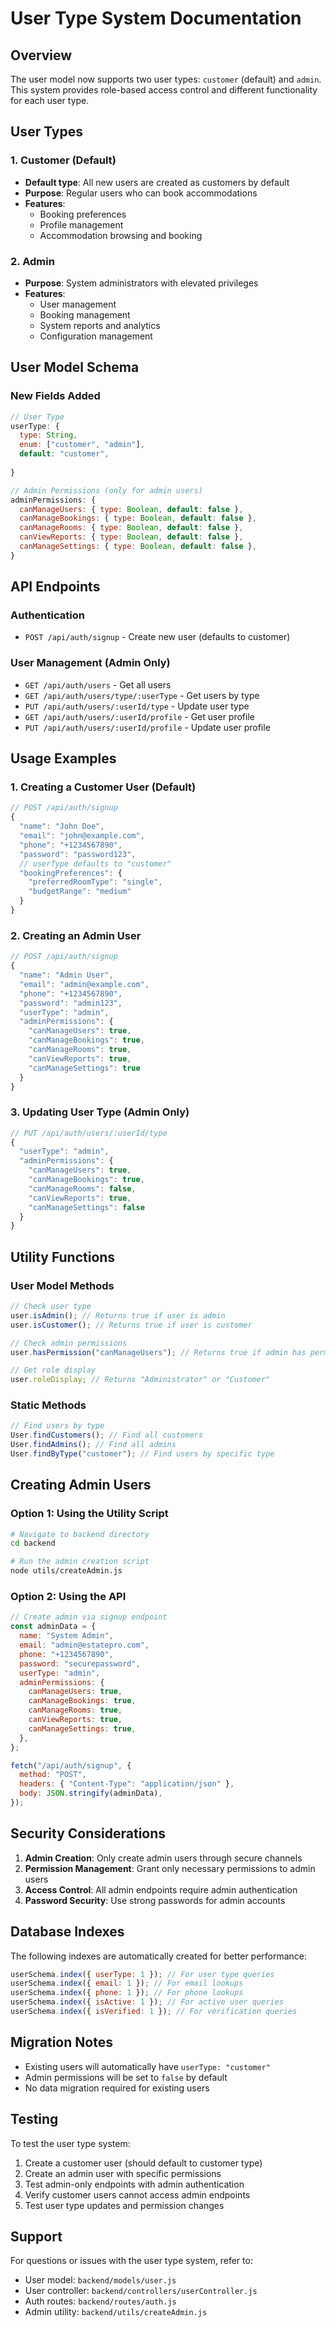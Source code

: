 # User Type System Documentation

## Overview

The user model now supports two user types: `customer` (default) and `admin`. This system provides role-based access control and different functionality for each user type.

## User Types

### 1. Customer (Default)

- **Default type**: All new users are created as customers by default
- **Purpose**: Regular users who can book accommodations
- **Features**:
  - Booking preferences
  - Profile management
  - Accommodation browsing and booking

### 2. Admin

- **Purpose**: System administrators with elevated privileges
- **Features**:
  - User management
  - Booking management
  - System reports and analytics
  - Configuration management

## User Model Schema

### New Fields Added

```javascript
// User Type
userType: {
  type: String,
  enum: ["customer", "admin"],
  default: "customer",
  
}

// Admin Permissions (only for admin users)
adminPermissions: {
  canManageUsers: { type: Boolean, default: false },
  canManageBookings: { type: Boolean, default: false },
  canManageRooms: { type: Boolean, default: false },
  canViewReports: { type: Boolean, default: false },
  canManageSettings: { type: Boolean, default: false },
}
```

## API Endpoints

### Authentication

- `POST /api/auth/signup` - Create new user (defaults to customer)

### User Management (Admin Only)

- `GET /api/auth/users` - Get all users
- `GET /api/auth/users/type/:userType` - Get users by type
- `PUT /api/auth/users/:userId/type` - Update user type
- `GET /api/auth/users/:userId/profile` - Get user profile
- `PUT /api/auth/users/:userId/profile` - Update user profile

## Usage Examples

### 1. Creating a Customer User (Default)

```javascript
// POST /api/auth/signup
{
  "name": "John Doe",
  "email": "john@example.com",
  "phone": "+1234567890",
  "password": "password123",
  // userType defaults to "customer"
  "bookingPreferences": {
    "preferredRoomType": "single",
    "budgetRange": "medium"
  }
}
```

### 2. Creating an Admin User

```javascript
// POST /api/auth/signup
{
  "name": "Admin User",
  "email": "admin@example.com",
  "phone": "+1234567890",
  "password": "admin123",
  "userType": "admin",
  "adminPermissions": {
    "canManageUsers": true,
    "canManageBookings": true,
    "canManageRooms": true,
    "canViewReports": true,
    "canManageSettings": true
  }
}
```

### 3. Updating User Type (Admin Only)

```javascript
// PUT /api/auth/users/:userId/type
{
  "userType": "admin",
  "adminPermissions": {
    "canManageUsers": true,
    "canManageBookings": true,
    "canManageRooms": false,
    "canViewReports": true,
    "canManageSettings": false
  }
}
```

## Utility Functions

### User Model Methods

```javascript
// Check user type
user.isAdmin(); // Returns true if user is admin
user.isCustomer(); // Returns true if user is customer

// Check admin permissions
user.hasPermission("canManageUsers"); // Returns true if admin has permission

// Get role display
user.roleDisplay; // Returns "Administrator" or "Customer"
```

### Static Methods

```javascript
// Find users by type
User.findCustomers(); // Find all customers
User.findAdmins(); // Find all admins
User.findByType("customer"); // Find users by specific type
```

## Creating Admin Users

### Option 1: Using the Utility Script

```bash
# Navigate to backend directory
cd backend

# Run the admin creation script
node utils/createAdmin.js
```

### Option 2: Using the API

```javascript
// Create admin via signup endpoint
const adminData = {
  name: "System Admin",
  email: "admin@estatepro.com",
  phone: "+1234567890",
  password: "securepassword",
  userType: "admin",
  adminPermissions: {
    canManageUsers: true,
    canManageBookings: true,
    canManageRooms: true,
    canViewReports: true,
    canManageSettings: true,
  },
};

fetch("/api/auth/signup", {
  method: "POST",
  headers: { "Content-Type": "application/json" },
  body: JSON.stringify(adminData),
});
```

## Security Considerations

1. **Admin Creation**: Only create admin users through secure channels
2. **Permission Management**: Grant only necessary permissions to admin users
3. **Access Control**: All admin endpoints require admin authentication
4. **Password Security**: Use strong passwords for admin accounts

## Database Indexes

The following indexes are automatically created for better performance:

```javascript
userSchema.index({ userType: 1 }); // For user type queries
userSchema.index({ email: 1 }); // For email lookups
userSchema.index({ phone: 1 }); // For phone lookups
userSchema.index({ isActive: 1 }); // For active user queries
userSchema.index({ isVerified: 1 }); // For verification queries
```

## Migration Notes

- Existing users will automatically have `userType: "customer"`
- Admin permissions will be set to `false` by default
- No data migration required for existing users

## Testing

To test the user type system:

1. Create a customer user (should default to customer type)
2. Create an admin user with specific permissions
3. Test admin-only endpoints with admin authentication
4. Verify customer users cannot access admin endpoints
5. Test user type updates and permission changes

## Support

For questions or issues with the user type system, refer to:

- User model: `backend/models/user.js`
- User controller: `backend/controllers/userController.js`
- Auth routes: `backend/routes/auth.js`
- Admin utility: `backend/utils/createAdmin.js`
